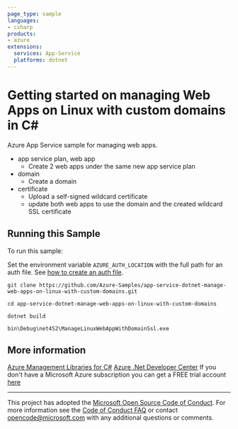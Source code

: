 ```yaml
---
page_type: sample
languages:
- csharp
products:
- azure
extensions:
  services: App-Service
  platforms: dotnet
---
```


# Getting started on managing Web Apps on Linux with custom domains in C# #

 Azure App Service sample for managing web apps.
  - app service plan, web app
    - Create 2 web apps under the same new app service plan
  - domain
    - Create a domain
  - certificate
    - Upload a self-signed wildcard certificate
    - update both web apps to use the domain and the created wildcard SSL certificate


## Running this Sample ##

To run this sample:

Set the environment variable `AZURE_AUTH_LOCATION` with the full path for an auth file. See [how to create an auth file](https://github.com/Azure/azure-libraries-for-net/blob/master/AUTH.md).

    git clone https://github.com/Azure-Samples/app-service-dotnet-manage-web-apps-on-linux-with-custom-domains.git

    cd app-service-dotnet-manage-web-apps-on-linux-with-custom-domains

    dotnet build

    bin\Debug\net452\ManageLinuxWebAppWithDomainSsl.exe

## More information ##

[Azure Management Libraries for C#](https://github.com/Azure/azure-sdk-for-net/tree/Fluent)
[Azure .Net Developer Center](https://azure.microsoft.com/en-us/develop/net/)
If you don't have a Microsoft Azure subscription you can get a FREE trial account [here](http://go.microsoft.com/fwlink/?LinkId=330212)

---

This project has adopted the [Microsoft Open Source Code of Conduct](https://opensource.microsoft.com/codeofconduct/). For more information see the [Code of Conduct FAQ](https://opensource.microsoft.com/codeofconduct/faq/) or contact [opencode@microsoft.com](mailto:opencode@microsoft.com) with any additional questions or comments.